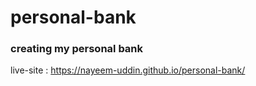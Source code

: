 # personal-bank
### creating my personal bank


live-site : https://nayeem-uddin.github.io/personal-bank/
